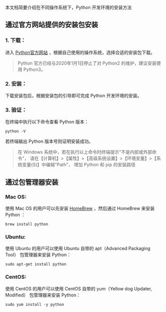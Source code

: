本文档简要介绍在不同操作系统下，Python 开发环境的安装方法

## 通过官方网站提供的安装包安装

### 1. 下载：
进入 [Python官方网站](https://www.python.org/downloads/) ，根据自己使用的操作系统，选择合适的安装包下载。

> Python 官方已经与2020年1月1日停止了对 Python2 的维护，建议安装使用 Python3。

### 2. 安装：
下载安装包后，根据安装包的引导即可完成 Python 开发环境的安装。

### 3. 验证：
在终端中执行以下命令查看 Python 版本：
```shell
python -V
```
若终端输出 Python 版本号则证明安装成功。

> 在 Windows 系统中，若在执行以上命令时终端提示"不是内部或外部命令"，
> 请在【计算机】>【属性】>【高级系统设置】>【环境变量】>【系统变量(S)】中编辑"Path"，
> 增加 Python 和 pip 的安装路径

## 通过包管理器安装

### Mac OS:
使用 Mac OS 的用户可以先安装 [HomeBrew](https://brew.sh/index_zh-cn) ，然后通过 HomeBrew 来安装 Python ：
```shell
brew install python
```

### Ubuntu:
使用 Ubuntu 的用户可以使用 Ubuntu 自带的 apt（Advanced Packaging Tool） 包管理器来安装 Python：
```shell
sudo apt-get install python
```

### CentOS:
使用 CentOS 的用户可以使用 CentOS 自带的 yum（Yellow dog Updater, Modified） 包管理器来安装 Python：
```shell
sudo yum install -y python
```
